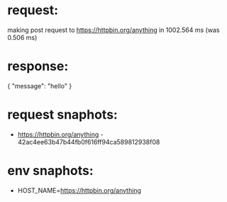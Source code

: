 # request:

making post request to https://httpbin.org/anything in 1002.564 ms (was 0.506 ms)

# response:

{
    "message": "hello"
}

# request snaphots:

 * https://httpbin.org/anything - 42ac4ee63b47b44fb0f616ff94ca589812938f08

# env snaphots:

 * HOST_NAME=https://httpbin.org/anything
